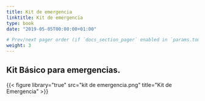 ```yaml
---
title: Kit de emergencia
linktitle: Kit de emergencia
type: book
date: "2019-05-05T00:00:00+01:00"

# Prev/next pager order (if `docs_section_pager` enabled in `params.toml`)
weight: 3
---
```


## Kit Básico para emergencias.

{{< figure library="true" src="kit de emergencia.png" title="Kit de Emergencia" >}}
